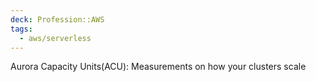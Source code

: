 ```yaml
---
deck: Profession::AWS
tags:
  - aws/serverless
---
```

Aurora Capacity Units(ACU): Measurements on how your clusters scale